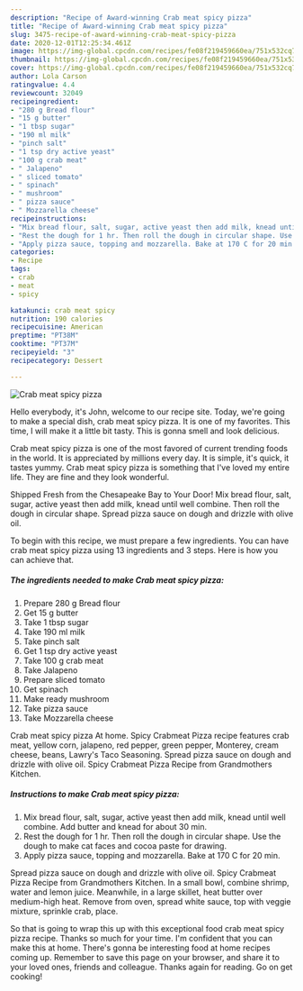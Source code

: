 ```yaml
---
description: "Recipe of Award-winning Crab meat spicy pizza"
title: "Recipe of Award-winning Crab meat spicy pizza"
slug: 3475-recipe-of-award-winning-crab-meat-spicy-pizza
date: 2020-12-01T12:25:34.461Z
image: https://img-global.cpcdn.com/recipes/fe08f219459660ea/751x532cq70/crab-meat-spicy-pizza-recipe-main-photo.jpg
thumbnail: https://img-global.cpcdn.com/recipes/fe08f219459660ea/751x532cq70/crab-meat-spicy-pizza-recipe-main-photo.jpg
cover: https://img-global.cpcdn.com/recipes/fe08f219459660ea/751x532cq70/crab-meat-spicy-pizza-recipe-main-photo.jpg
author: Lola Carson
ratingvalue: 4.4
reviewcount: 32049
recipeingredient:
- "280 g Bread flour"
- "15 g butter"
- "1 tbsp sugar"
- "190 ml milk"
- "pinch salt"
- "1 tsp dry active yeast"
- "100 g crab meat"
- " Jalapeno"
- " sliced tomato"
- " spinach"
- " mushroom"
- " pizza sauce"
- " Mozzarella cheese"
recipeinstructions:
- "Mix bread flour, salt, sugar, active yeast then add milk, knead until well combine. Add butter and knead for about 30 min."
- "Rest the dough for 1 hr. Then roll the dough in circular shape. Use the dough to make cat faces and cocoa paste for drawing."
- "Apply pizza sauce, topping and mozzarella. Bake at 170 C for 20 min."
categories:
- Recipe
tags:
- crab
- meat
- spicy

katakunci: crab meat spicy 
nutrition: 190 calories
recipecuisine: American
preptime: "PT38M"
cooktime: "PT37M"
recipeyield: "3"
recipecategory: Dessert

---
```



![Crab meat spicy pizza](https://img-global.cpcdn.com/recipes/fe08f219459660ea/751x532cq70/crab-meat-spicy-pizza-recipe-main-photo.jpg)

Hello everybody, it's John, welcome to our recipe site. Today, we're going to make a special dish, crab meat spicy pizza. It is one of my favorites. This time, I will make it a little bit tasty. This is gonna smell and look delicious.

Crab meat spicy pizza is one of the most favored of current trending foods in the world. It is appreciated by millions every day. It is simple, it's quick, it tastes yummy. Crab meat spicy pizza is something that I've loved my entire life. They are fine and they look wonderful.

Shipped Fresh from the Chesapeake Bay to Your Door! Mix bread flour, salt, sugar, active yeast then add milk, knead until well combine. Then roll the dough in circular shape. Spread pizza sauce on dough and drizzle with olive oil.


To begin with this recipe, we must prepare a few ingredients. You can have crab meat spicy pizza using 13 ingredients and 3 steps. Here is how you can achieve that.

<!--inarticleads1-->

##### The ingredients needed to make Crab meat spicy pizza:

1. Prepare 280 g Bread flour
1. Get 15 g butter
1. Take 1 tbsp sugar
1. Take 190 ml milk
1. Take pinch salt
1. Get 1 tsp dry active yeast
1. Take 100 g crab meat
1. Take  Jalapeno
1. Prepare  sliced tomato
1. Get  spinach
1. Make ready  mushroom
1. Take  pizza sauce
1. Take  Mozzarella cheese


Crab meat spicy pizza At home. Spicy Crabmeat Pizza recipe features crab meat, yellow corn, jalapeno, red pepper, green pepper, Monterey, cream cheese, beans, Lawry&#39;s Taco Seasoning. Spread pizza sauce on dough and drizzle with olive oil. Spicy Crabmeat Pizza Recipe from Grandmothers Kitchen. 

<!--inarticleads2-->

##### Instructions to make Crab meat spicy pizza:

1. Mix bread flour, salt, sugar, active yeast then add milk, knead until well combine. Add butter and knead for about 30 min.
1. Rest the dough for 1 hr. Then roll the dough in circular shape. Use the dough to make cat faces and cocoa paste for drawing.
1. Apply pizza sauce, topping and mozzarella. Bake at 170 C for 20 min.


Spread pizza sauce on dough and drizzle with olive oil. Spicy Crabmeat Pizza Recipe from Grandmothers Kitchen. In a small bowl, combine shrimp, water and lemon juice. Meanwhile, in a large skillet, heat butter over medium-high heat. Remove from oven, spread white sauce, top with veggie mixture, sprinkle crab, place. 

So that is going to wrap this up with this exceptional food crab meat spicy pizza recipe. Thanks so much for your time. I'm confident that you can make this at home. There's gonna be interesting food at home recipes coming up. Remember to save this page on your browser, and share it to your loved ones, friends and colleague. Thanks again for reading. Go on get cooking!
